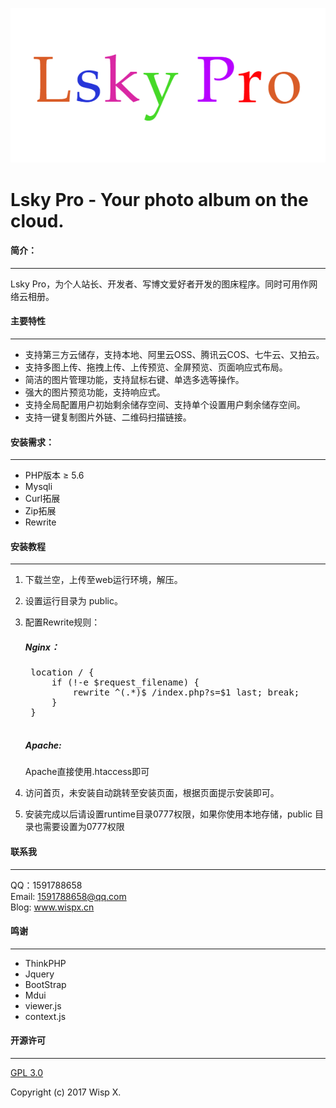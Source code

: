 

![logo.png](./public/static/app/images/logo.png)

# Lsky Pro - Your photo album on the cloud.

#### 简介：
---
Lsky Pro，为个人站长、开发者、写博文爱好者开发的图床程序。同时可用作网络云相册。

#### 主要特性
---
- 支持第三方云储存，支持本地、阿里云OSS、腾讯云COS、七牛云、又拍云。
- 支持多图上传、拖拽上传、上传预览、全屏预览、页面响应式布局。
- 简洁的图片管理功能，支持鼠标右键、单选多选等操作。
- 强大的图片预览功能，支持响应式。
- 支持全局配置用户初始剩余储存空间、支持单个设置用户剩余储存空间。
- 支持一键复制图片外链、二维码扫描链接。

#### 安装需求：
---
* PHP版本 &ge; 5.6
* Mysqli
* Curl拓展
* Zip拓展
* Rewrite

#### 安装教程
---
1. 下载兰空，上传至web运行环境，解压。
2. 设置运行目录为 public。
3. 配置Rewrite规则：
    ##### Nginx：
    <pre>
    location / {
        if (!-e $request_filename) {
        	rewrite ^(.*)$ /index.php?s=$1 last; break;
    	}
    }
    </pre>

    ##### Apache:
    Apache直接使用.htaccess即可

4. 访问首页，未安装自动跳转至安装页面，根据页面提示安装即可。
5. 安装完成以后请设置runtime目录0777权限，如果你使用本地存储，public 目录也需要设置为0777权限

#### 联系我
---
QQ：1591788658<br>
Email: 1591788658@qq.com<br>
Blog: <a target="_block" href="http://www.wispx.cn">www.wispx.cn</a>

#### 鸣谢
---
- ThinkPHP
- Jquery
- BootStrap
- Mdui
- viewer.js
- context.js

#### 开源许可
---
<a target="_block" href="https://opensource.org/licenses/GPL-3.0">GPL 3.0</a>

Copyright (c) 2017 Wisp X.
